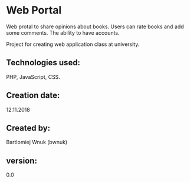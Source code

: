 # Web Portal

Web protal to share opinions about books. Users can rate books and add some comments. The ability to have accounts.

Project for creating web application class at university.

## Technologies used: 
PHP, JavaScript, CSS.

## Creation date:
12.11.2018

## Created by:
Bartlomiej Wnuk (bwnuk)

## version:
0.0
